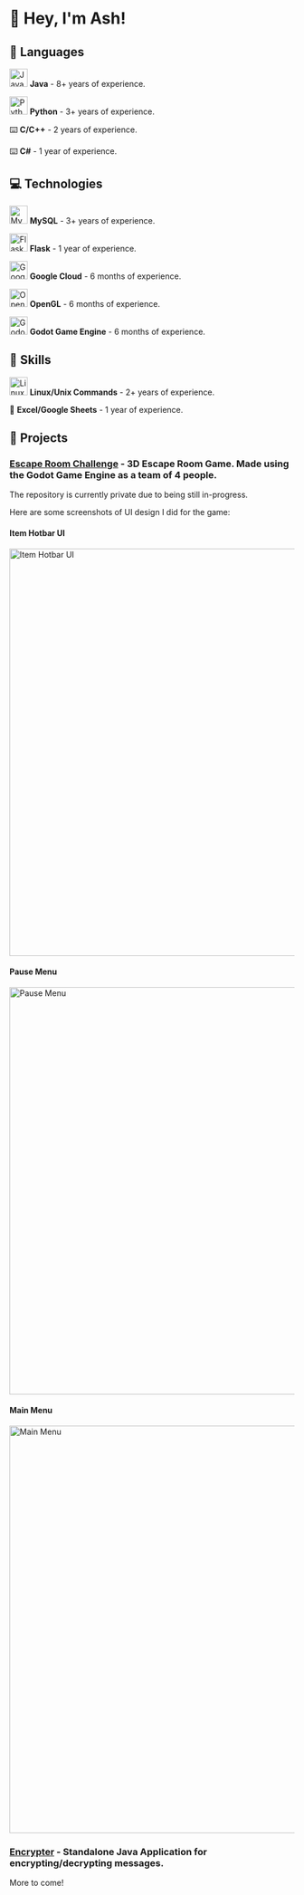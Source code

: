 <h1>👋 Hey, I'm Ash!</h1>

<h2>📝 Languages</h2>

<img alt="Java" height="32" width="32" src="https://cdn.simpleicons.org/openjdk/000000/FFFFFF" /> **Java** - 8+ years of experience.

<img alt="Python" height="32" width="32" src="https://cdn.simpleicons.org/python/3776AB" /> **Python** - 3+ years of experience.

⌨️ **C/C++** - 2 years of experience.

⌨️ **C#** - 1 year of experience.

<h2>💻 Technologies</h2>

<img alt="MySQL" height="32" width="32" src="https://cdn.simpleicons.org/mysql/4479A1" /> **MySQL** - 3+ years of experience.

<img alt="Flask" height="32" width="32" src="https://cdn.simpleicons.org/flask/000000/FFFFFF" /> **Flask** - 1 year of experience.

<img alt="Google Cloud" height="32" width="32" src="https://cdn.simpleicons.org/googlecloud/4285F4" /> **Google Cloud** - 6 months of experience.

<img alt="OpenGL" height="32" width="32" src="https://cdn.simpleicons.org/opengl/5586A4" /> **OpenGL** - 6 months of experience.

<img alt="Godot" height="32" width="32" src="https://cdn.simpleicons.org/godotengine/478CBF" /> **Godot Game Engine** - 6 months of experience.

<h2>🏅 Skills</h2>

<img alt="Linux/Unix" height="32" width="32" src="https://cdn.simpleicons.org/linux/FCC624" /> **Linux/Unix Commands** - 2+ years of experience.

📄 **Excel/Google Sheets** - 1 year of experience.

<h2>📁 Projects</h2>

### [Escape Room Challenge](https://github.com/AshSta512/escape-room-challenge) - 3D Escape Room Game. Made using the Godot Game Engine as a team of 4 people.

The repository is currently private due to being still in-progress.

Here are some screenshots of UI design I did for the game:

<h4>Item Hotbar UI</h4>
<img alt="Item Hotbar UI" height="720" width="1280" src="https://github.com/user-attachments/assets/1fbb46c8-506c-4423-b5aa-b6e4f9631812" />

<h4>Pause Menu</h4>
<img alt="Pause Menu" height="720" width="1280" src="https://github.com/user-attachments/assets/33581940-e16a-49d0-8abe-0485a3d4d17a" />

<h4>Main Menu</h4>
<img alt="Main Menu" height="720" width="1280" src="https://github.com/user-attachments/assets/a288cb63-9862-4bca-b1dc-68260038a2a4" />

### [Encrypter](https://github.com/AshSta512/Encrypter) - Standalone Java Application for encrypting/decrypting messages.

More to come!

<!--
**AshSta512/AshSta512** is a ✨ _special_ ✨ repository because its `README.md` (this file) appears on your GitHub profile.

Here are some ideas to get you started:

- 🔭 I’m currently working on ...
- 🌱 I’m currently learning ...
- 👯 I’m looking to collaborate on ...
- 🤔 I’m looking for help with ...
- 💬 Ask me about ...
- 📫 How to reach me: ...
- 😄 Pronouns: ...
- ⚡ Fun fact: ...
-->
